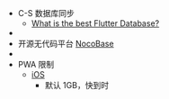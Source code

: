 - C-S 数据库同步
	- [What is the best Flutter Database?](https://greenrobot.org/news/flutter-databases-a-comprehensive-comparison/)
-
- 开源无代码平台 [NocoBase](https://www.nocobase.com/)
-
- PWA 限制
	- [iOS](https://www.likecs.com/ask-1405163.html)
		- 默认 1GB，快到时